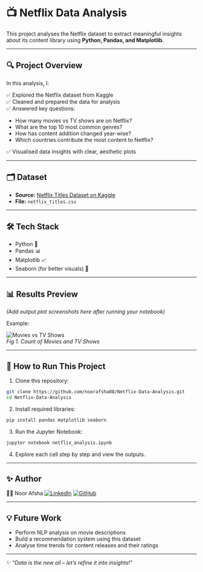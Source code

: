 # 📺 Netflix Data Analysis

This project analyses the Netflix dataset to extract meaningful insights about its content library using **Python, Pandas, and Matplotlib**.

---

## 🔍 **Project Overview**

In this analysis, I:

✅ Explored the Netflix dataset from Kaggle  
✅ Cleaned and prepared the data for analysis  
✅ Answered key questions:
- How many movies vs TV shows are on Netflix?
- What are the top 10 most common genres?
- How has content addition changed year-wise?
- Which countries contribute the most content to Netflix?

✅ Visualised data insights with clear, aesthetic plots

---

## 🗂️ **Dataset**

- **Source:** [Netflix Titles Dataset on Kaggle](https://www.kaggle.com/datasets/shivamb/netflix-shows)
- **File:** `netflix_titles.csv`

---

## 🛠️ **Tech Stack**

- Python 🐍
- Pandas 📊
- Matplotlib 📈
- Seaborn (for better visuals) 🎨

---

## 📊 **Results Preview**

*(Add output plot screenshots here after running your notebook)*

Example:

![Movies vs TV Shows](output/movies_vs_tvshows.png)  
*Fig 1. Count of Movies and TV Shows*

---

## 🚀 **How to Run This Project**

1. Clone this repository:

```bash
git clone https://github.com/noorafsha08/Netflix-Data-Analysis.git
cd Netflix-Data-Analysis
````

2. Install required libraries:

```bash
pip install pandas matplotlib seaborn
```

3. Run the Jupyter Notebook:

```bash
jupyter notebook netflix_analysis.ipynb
```

4. Explore each cell step by step and view the outputs.

---

## ✨ **Author**

👩‍💻 Noor Afsha
[![LinkedIn](https://img.shields.io/badge/LinkedIn-blue?style=flat-square\&logo=linkedin)](https://www.linkedin.com/in/noor-afsha-06612a216/)
[![GitHub](https://img.shields.io/badge/GitHub-black?style=flat-square\&logo=github)](https://github.com/noorafsha08)

---

## 💡 **Future Work**

* Perform NLP analysis on movie descriptions
* Build a recommendation system using this dataset
* Analyse time trends for content releases and their ratings

---

✨ *“Data is the new oil – let’s refine it into insights!”*

```